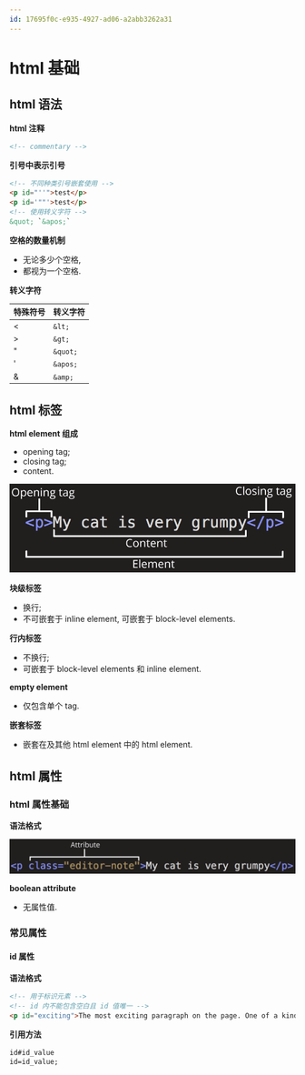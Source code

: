 ```yaml
---
id: 17695f0c-e935-4927-ad06-a2abb3262a31
---
```


# html 基础

## html 语法

**html 注释**

```html
<!-- commentary -->
```

**引号中表示引号**

```html
<!-- 不同种类引号嵌套使用 -->
<p id="''">test</p>
<p id='""'>test</p>
<!-- 使用转义字符 -->
&quot; `&apos;`
```

**空格的数量机制**

- 无论多少个空格,
- 都视为一个空格.

**转义字符**

| 特殊符号 | 转义字符 |
| -------- | -------- |
| <        | `&lt;`   |
| >        | `&gt;`   |
| "        | `&quot;` |
| '        | `&apos;` |
| &        | `&amp;`  |

## html 标签

**html element 组成**

- opening tag;
- closing tag;
- content.

![html element 组成](images/2022-05-18-10-46-17.png)

**块级标签**

- 换行;
- 不可嵌套于 inline element, 可嵌套于 block-level elements.

**行内标签**

- 不换行;
- 可嵌套于 block-level elements 和 inline element.

**empty element**

- 仅包含单个 tag.

**嵌套标签**

- 嵌套在及其他 html element 中的 html element.

## html 属性

### html 属性基础

**语法格式**

![attribute](images/2022-05-18-10-55-31.png)

**boolean attribute**

- 无属性值.

### 常见属性

#### id 属性

**语法格式**

```html
<!-- 用于标识元素 -->
<!-- id 内不能包含空白且 id 值唯一 -->
<p id="exciting">The most exciting paragraph on the page. One of a kind!</p>
```

**引用方法**

```http
id#id_value
id=id_value;
```
